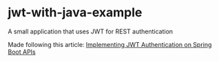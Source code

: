 # jwt-with-java-example
A small application that uses JWT for REST authentication

Made following this article: <a href="https://auth0.com/blog/implementing-jwt-authentication-on-spring-boot/">Implementing JWT Authentication on Spring Boot APIs</a>
